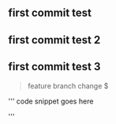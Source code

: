 ## first commit test

## first commit test 2

## first commit test 3

> feature branch change $

'''
code snippet goes here

'''
